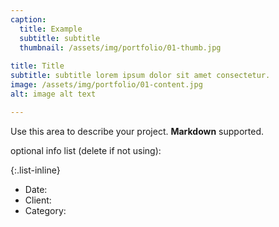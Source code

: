 ```yaml
---
caption:
  title: Example
  subtitle: subtitle
  thumbnail: /assets/img/portfolio/01-thumb.jpg
  
title: Title
subtitle: subtitle lorem ipsum dolor sit amet consectetur.
image: /assets/img/portfolio/01-content.jpg
alt: image alt text

---
```

Use this area to describe your project. **Markdown** supported.

optional info list (delete if not using):

{:.list-inline} 
- Date: 
- Client: 
- Category: 

